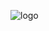 ![logo](https://github.com/EslamFouadd/GCP-Engineer-Bootcamp/assets/77150715/c208e85e-eec1-473a-b932-767f61ee54ef)

